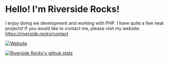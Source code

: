 # Hello! I'm Riverside Rocks!

I enjoy doing we development and working with PHP. I have quite a few neat projects! If you would like to contact me, please visit my website:
https://riverside.rocks/contact

[![Website](https://riverside.rocks/uploads/ZGVmaW5pdGVuZXNzZXM=/riverside.gif)](https://riverside.rocks/uploads/ZGVmaW5pdGVuZXNzZXM=/riverside.gif)

[![Riverside Rocks's github stats](https://github-readme-stats.vercel.app/api?username=RiversideRocks)](https://github.com/anuraghazra/github-readme-stats)

